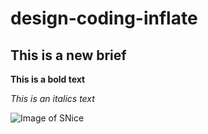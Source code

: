 # design-coding-inflate

## This is a new brief

**This is a bold text**

_This is an italics text_

![Image of SNice](https://i.pinimg.com/736x/ec/13/a7/ec13a753972c254761be4d9d5666d341--smile-emoji-happy-faces-emoji.jpg)

